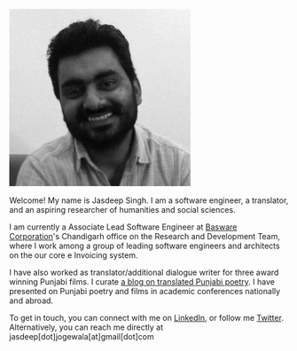 <!-- 
.. title: About
.. slug: index
.. date: 2016-09-12 11:42:58 UTC+05:30
.. tags: 
.. category: 
.. link: 
.. description: 
.. type: text
-->

![Jasdeep](/images/jasdeep-photo-small.jpg)

Welcome! My name is Jasdeep Singh. I am a software engineer, a translator, and an
aspiring researcher of humanities and social sciences.

I am currently a Associate Lead Software Engineer at [Basware
Corporation](<http://www.basware.com/>)'s Chandigarh office on the Research and
Development Team, where I work among a group of leading software engineers and
architects on the our core e Invoicing system.

I have also worked as translator/additional dialogue writer for three award
winning Punjabi films. I curate [a blog on translated Punjabi
poetry](<https://parchanve.wordpress.com/>). I have presented on Punjabi poetry
and films in academic conferences nationally and abroad.

To get in touch, you can connect with me on
[LinkedIn](<https://www.linkedin.com/>), or follow me
[Twitter](<https://twitter.com/jasdeep>). Alternatively, you can reach me
directly at jasdeep[dot]jogewala[at]gmail[dot]com
